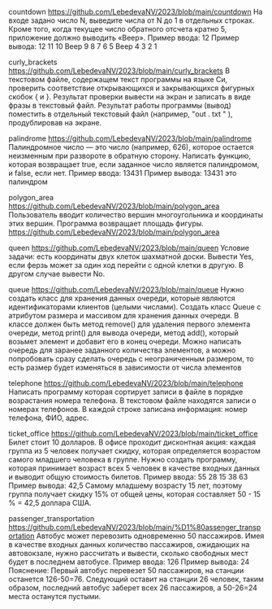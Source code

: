 countdown https://github.com/LebedevaNV/2023/blob/main/countdown
На входе задано число N, выведите числа от N до 1 в отдельных строках. Кроме того, когда текущее число обратного отсчета кратно 5, приложение должно выводить «Beep».
Пример ввода: 12
Пример вывода:
12
11
10
Beep
9
8
7
6
5
Beep
4
3
2
1

curly_brackets https://github.com/LebedevaNV/2023/blob/main/curly_brackets
В текстовом файле, содержащем текст программы на языке Си, проверить соответствие открывающихся и закрывающихся фигурных скобок { и }. Результат проверки вывести на экран и записать в виде фразы в текстовый файл. Результат работы программы (вывод) поместить в отдельный текстовый файл (например, "out . txt " ), продублировав на экране.

palindrome https://github.com/LebedevaNV/2023/blob/main/palindrome
Палиндромное число — это число (например, 626), которое остается неизменным при развороте в обратную сторону. Написать функцию, которая возвращает true, если заданное число является палиндромом, и false, если нет.
Пример ввода: 13431
Пример вывода: 13431 это палиндром

polygon_area https://github.com/LebedevaNV/2023/blob/main/polygon_area
Пользователь вводит количество вершин многоугольника и координаты этих вершин. Программа возвращает площадь фигуры.
https://github.com/LebedevaNV/2023/blob/main/polygon_area

queen https://github.com/LebedevaNV/2023/blob/main/queen
Условие задачи: есть координаты двух клеток шахматной доски. Вывести Yes, если ферзь может за один ход перейти с одной клетки в другую. В другом случае вывести No.

queue https://github.com/LebedevaNV/2023/blob/main/queue
Нужно создать класс для хранения данных очереди, которые являются идентификаторами клиентов (целыми числами).
Создать класс Queue с атрибутом размера и массивом для хранения данных очереди. В классе должен быть метод remove() для удаления первого элемента очереди, метод print() для вывода очереди, метод add(), который возьмет элемент и добавит его в конец очереди.
Можно написать очередь для заранее заданного количества элементов, а можно попробовать сразу сделать очередь с неограниченным размером, то есть размер будет изменяться в зависимости от числа элементов

telephone https://github.com/LebedevaNV/2023/blob/main/telephone
Написать программу которая сортирует записи в файле в порядке возрастания номера телефона. В текстовом файле находятся записи о номерах телефонов. В каждой строке записана информация: номер телефона, ФИО, адрес.

ticket_office https://github.com/LebedevaNV/2023/blob/main/ticket_office
Билет стоит 10 долларов. В офисе проходит дисконтная акция: каждая группа из 5 человек получает скидку, которая определяется возрастом самого младшего человека в группе.
Нужно создать программу, которая принимает возраст всех 5 человек в качестве входных данных и выводит общую стоимость билетов.
Пример ввода:
55 28 15 38 63
Пример вывода: 42,5
Самому младшему возрасту 15 лет, поэтому группа получает скидку 15% от общей цены, которая составляет 50 - 15 % = 42,5 доллара США.

рassenger_transportation https://github.com/LebedevaNV/2023/blob/main/%D1%80assenger_transportation
Автобус может перевозить одновременно 50 пассажиров. Имея в качестве входных данных количество пассажиров, ожидающих на автовокзале, нужно рассчитать и вывести, сколько свободных мест будет в последнем автобусе.
Пример ввода: 126
Пример вывода: 24
Пояснение:
Первый автобус перевезет 50 пассажиров, на станции останется 126-50=76. Следующий оставит на станции 26 человек, таким образом, последний автобус заберет всех 26 пассажиров, а 50-26=24 места останутся пустыми.
